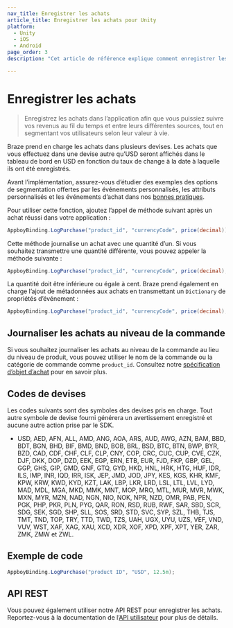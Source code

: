 ```yaml
---
nav_title: Enregistrer les achats
article_title: Enregistrer les achats pour Unity
platform: 
  - Unity
  - iOS
  - Android
page_order: 3
description: "Cet article de référence explique comment enregistrer les achats sur la plateforme Unity."

---
```

 
# Enregistrer les achats

> Enregistrez les achats dans l’application afin que vous puissiez suivre vos revenus au fil du temps et entre leurs différentes sources, tout en segmentant vos utilisateurs selon leur valeur à vie.

Braze prend en charge les achats dans plusieurs devises. Les achats que vous effectuez dans une devise autre qu’USD seront affichés dans le tableau de bord en USD en fonction du taux de change à la date à laquelle ils ont été enregistrés.

Avant l’implémentation, assurez-vous d’étudier des exemples des options de segmentation offertes par les événements personnalisés, les attributs personnalisés et les événements d’achat dans nos [bonnes pratiques][5].

Pour utiliser cette fonction, ajoutez l’appel de méthode suivant après un achat réussi dans votre application :

```csharp
AppboyBinding.LogPurchase("product_id", "currencyCode", price(decimal));
```

Cette méthode journalise un achat avec une quantité d’un. Si vous souhaitez transmettre une quantité différente, vous pouvez appeler la méthode suivante :

```csharp
AppboyBinding.LogPurchase("product_id", "currencyCode", price(decimal), quantity(int));
```

La quantité doit être inférieure ou égale à cent. Braze prend également en charge l’ajout de métadonnées aux achats en transmettant un `Dictionary` de propriétés d’événement :

```csharp
AppboyBinding.LogPurchase("product_id", "currencyCode", price(decimal), quantity(int), properties(Dictionary<string, object>));
```

## Journaliser les achats au niveau de la commande
Si vous souhaitez journaliser les achats au niveau de la commande au lieu du niveau de produit, vous pouvez utiliser le nom de la commande ou la catégorie de commande comme `product_id`. Consultez notre [spécification d’objet d’achat]({{site.baseurl}}/api/objects_filters/purchase_object/#product-id-naming-conventions) pour en savoir plus. 

## Codes de devises

Les codes suivants sont des symboles des devises pris en charge. Tout autre symbole de devise fourni générera un avertissement enregistré et aucune autre action prise par le SDK.

- USD, AED, AFN, ALL, AMD, ANG, AOA, ARS, AUD, AWG, AZN, BAM, BBD, BDT, BGN, BHD, BIF, BMD, BND, BOB, BRL, BSD, BTC, BTN, BWP, BYR, BZD, CAD, CDF, CHF, CLF, CLP, CNY, COP, CRC, CUC, CUP, CVE, CZK, DJF, DKK, DOP, DZD, EEK, EGP, ERN, ETB, EUR, FJD, FKP, GBP, GEL, GGP, GHS, GIP, GMD, GNF, GTQ, GYD, HKD, HNL, HRK, HTG, HUF, IDR, ILS, IMP, INR, IQD, IRR, ISK, JEP, JMD, JOD, JPY, KES, KGS, KHR, KMF, KPW, KRW, KWD, KYD, KZT, LAK, LBP, LKR, LRD, LSL, LTL, LVL, LYD, MAD, MDL, MGA, MKD, MMK, MNT, MOP, MRO, MTL, MUR, MVR, MWK, MXN, MYR, MZN, NAD, NGN, NIO, NOK, NPR, NZD, OMR, PAB, PEN, PGK, PHP, PKR, PLN, PYG, QAR, RON, RSD, RUB, RWF, SAR, SBD, SCR, SDG, SEK, SGD, SHP, SLL, SOS, SRD, STD, SVC, SYP, SZL, THB, TJS, TMT, TND, TOP, TRY, TTD, TWD, TZS, UAH, UGX, UYU, UZS, VEF, VND, VUV, WST, XAF, XAG, XAU, XCD, XDR, XOF, XPD, XPF, XPT, YER, ZAR, ZMK, ZMW et ZWL.

## Exemple de code

```csharp
AppboyBinding.LogPurchase("product ID", "USD", 12.5m);
```

## API REST

Vous pouvez également utiliser notre API REST pour enregistrer les achats. Reportez-vous à la documentation de l’[API utilisateur][4] pour plus de détails.

[4]: {{site.baseurl}}/developer_guide/rest_api/user_data/#user-data
[5]: {{site.baseurl}}/developer_guide/platform_wide/analytics_overview/#user-data-collection
